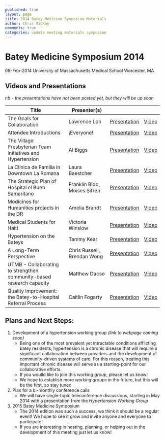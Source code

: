 ```yaml
---
published: true
layout: page
title: 2014 Batey Medicine Symposium Materials
author: Chris MacKay
comments: true
categories: update meeting materials symposium
---
```


# Batey Medicine Symposium 2014

08-Feb-2014
University of Massachusetts Medical School
Worcester, MA


## Videos and Presentations

*nb - the presentations have not been posted yet, but they will be up soon*

|                                Title                                 |         Presenter(s)          |                  |                                                     |
|----------------------------------------------------------------------|-------------------------------|------------------|-----------------------------------------------------|
| The Goals for Collaboration                                          | Lawrence Loh                  | [Presentation]() | [Video](http://youtu.be/5Ea75eJ3KdU)                |
| Attendee Introductions                                               | ¡Everyone!                    | [Presentation]() | [Video](http://youtu.be/8r8_PFwz6Nw)                |
| The Village Presbyterian Team Initiatives and Hypertension           | Al Biggs                      | [Presentation]() | [Video](http://www.youtube.com/watch?v=5fXkRB7HyJc) |
| La Clínica de Familia in Downtown La Romana                          | Laura Baestcher               | [Presentation]() | [Video](http://www.youtube.com/watch?v=Woben4hpUL0) |
| The Strategic Plan of Hospital el Buen Samaritano                    | Franklin Bido, Moises Sifren  | [Presentation]() | [Video](http://www.youtube.com/watch?v=IXAIqMzQCZY) |
| Medicines for Humanities projects in the DR                          | Amelia Brandt                 | [Presentation]() | [Video](http://www.youtube.com/watch?v=Da6a-_olwZY) |
| Medical Students for Haiti                                           | Victoria Winslow              | [Presentation]() | [Video](http://youtu.be/mlsXZvwc8N4)                |
| Hypertension on the Bateys                                           | Tammy Kear                    | [Presentation]() | [Video](http://www.youtube.com/watch?v=vffp-Kk70xY) |
| A Long-Term Perspective                                              | Chris Russell, Brendan Wong   | [Presentation]() | [Video](http://www.youtube.com/watch?v=FmIDwWMmI1o) |
| UTMB - Collaborating to strengthen community-based research capacity | Matthew Dacso                 | [Presentation]() | [Video](http://www.youtube.com/watch?v=1111FPA-ubU) |
| Quality Improvement:  the Batey-to-Hospital Referral Process         | Caitlin Fogarty               | [Presentation]() | [Video](http://www.youtube.com/watch?v=-Z13J-eolJI) |

## Plans and Next Steps:

1. Development of a hypertension working group *(link to webpage coming soon)*
	- Being one of the most prevalent yet intractable conditions afflicting batey residents, hypertension is a chronic disease that will require a significant collaboration between providers and the development of community-driven systems of care. For this reason, treating this important chronic disease will serve as a starting-point for our collaborative efforts.
	- If you woulld like to join this *working group*, please let us know!
	- We hope to establish more *working groups* in the future, but this will be the first, so stay tuned
1. Plan for a bi-monthly conference calls
	- We will have single-topic teleconference discussions, starting in May 2014 with a presentation from the *Hypertension Working Group*
1. 2015 Batey Medicine Symposium
	- The 2014 edition was such a success, we think it should be a regular event! We hope to see it grow and invite anyone and everyone to participate!
	- If you are interesting in hosting, planning, or helping out in the development of this meeting just let us know!
	
